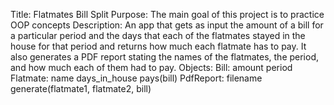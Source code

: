 Title: Flatmates Bill Split
Purpose: The main goal of this project is to practice OOP concepts
Description: An app that gets as input the amount of a bill for a particular period
and the days that each of the flatmates stayed in the house for that period
and returns how much each flatmate has to pay. It also generates a PDF report
stating the names of the flatmates, the period, and how much each of them had to pay.
Objects: Bill:
            amount
            period
         Flatmate:
            name
            days_in_house
            pays(bill)
         PdfReport:
            filename
            generate(flatmate1, flatmate2, bill)
